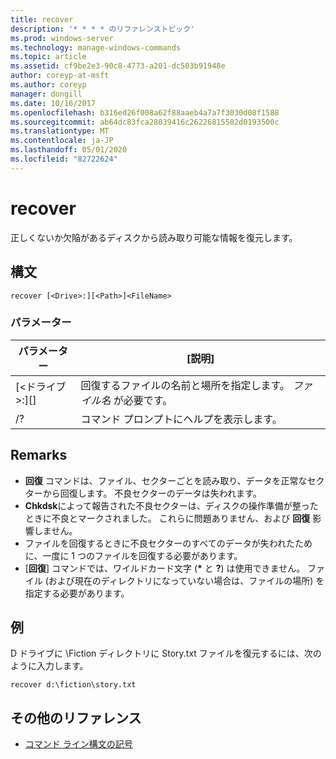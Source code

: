 ```yaml
---
title: recover
description: '* * * * のリファレンストピック'
ms.prod: windows-server
ms.technology: manage-windows-commands
ms.topic: article
ms.assetid: cf9be2e3-90c8-4773-a201-dc503b91948e
author: coreyp-at-msft
ms.author: coreyp
manager: dongill
ms.date: 10/16/2017
ms.openlocfilehash: b316ed26f008a62f88aaeb4a7a7f3030d08f1588
ms.sourcegitcommit: ab64dc83fca28039416c26226815502d0193500c
ms.translationtype: MT
ms.contentlocale: ja-JP
ms.lasthandoff: 05/01/2020
ms.locfileid: "82722624"
---
```

# <a name="recover"></a>recover



正しくないか欠陥があるディスクから読み取り可能な情報を復元します。



## <a name="syntax"></a>構文

```
recover [<Drive>:][<Path>]<FileName>
```

### <a name="parameters"></a>パラメーター

|           パラメーター           |                                          [説明]                                          |
|-------------------------------|-----------------------------------------------------------------------------------------------|
| [\<ドライブ>:][<Path>]<FileName> | 回復するファイルの名前と場所を指定します。 *ファイル名* が必要です。 |
|              /?               |                             コマンド プロンプトにヘルプを表示します。                              |

## <a name="remarks"></a>Remarks

-   **回復** コマンドは、ファイル、セクターごとを読み取り、データを正常なセクターから回復します。 不良セクターのデータは失われます。
-   **Chkdsk**によって報告された不良セクターは、ディスクの操作準備が整ったときに不良とマークされました。 これらに問題ありません、および **回復** 影響しません。
-   ファイルを回復するときに不良セクターのすべてのデータが失われたために、一度に 1 つのファイルを回復する必要があります。
-   [**回復**] コマンドでは、ワイルドカード文字 (**&#42;** と **?**) は使用できません。 ファイル (および現在のディレクトリになっていない場合は、ファイルの場所) を指定する必要があります。

## <a name="examples"></a>例

D ドライブに \Fiction ディレクトリに Story.txt ファイルを復元するには、次のように入力します。
```
recover d:\fiction\story.txt 
```

## <a name="additional-references"></a>その他のリファレンス

- [コマンド ライン構文の記号](command-line-syntax-key.md)